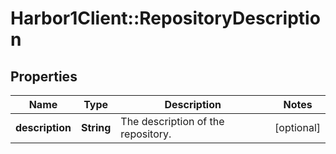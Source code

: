 # Harbor1Client::RepositoryDescription

## Properties
Name | Type | Description | Notes
------------ | ------------- | ------------- | -------------
**description** | **String** | The description of the repository. | [optional] 


